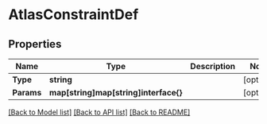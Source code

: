 # AtlasConstraintDef

## Properties

Name | Type | Description | Notes
------------ | ------------- | ------------- | -------------
**Type** | **string** |  | [optional] 
**Params** | **map[string]map[string]interface{}** |  | [optional] 

[[Back to Model list]](../README.md#documentation-for-models) [[Back to API list]](../README.md#documentation-for-api-endpoints) [[Back to README]](../README.md)


